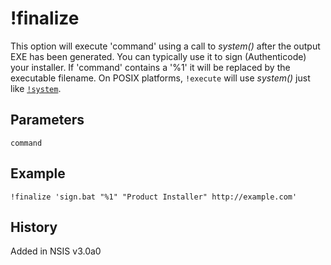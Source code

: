 # !finalize

This option will execute 'command' using a call to _system()_ after the output EXE has been generated. You can typically use it to sign (Authenticode) your installer. If 'command' contains a '%1' it will be replaced by the executable filename.
On POSIX platforms, `!execute` will use _system()_ just like [`!system`][1].

## Parameters

    command

## Example

    !finalize 'sign.bat "%1" "Product Installer" http://example.com'

## History

Added in NSIS v3.0a0

[1]: !system.md
